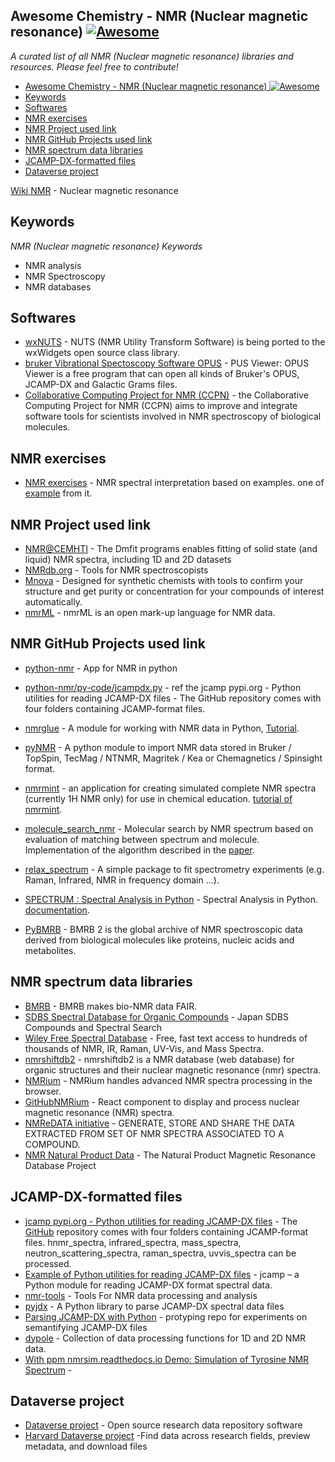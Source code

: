 ## Awesome Chemistry - NMR (Nuclear magnetic resonance)  [![Awesome](https://cdn.rawgit.com/sindresorhus/awesome/d7305f38d29fed78fa85652e3a63e154dd8e8829/media/badge.svg)](https://github.com/sindresorhus/awesome)


*A curated list of all NMR (Nuclear magnetic resonance) libraries and resources. Please feel free to contribute!*

- [Awesome Chemistry - NMR (Nuclear magnetic resonance)  ![Awesome](https://github.com/sindresorhus/awesome)](#awesome-chemistry---nmr-nuclear-magnetic-resonance--)
- [Keywords](#keywords)
- [Softwares](#softwares)
- [NMR exercises](#nmr-exercises)
- [NMR Project used link](#nmr-project-used-link)
- [NMR GitHub Projects used link](#nmr-github-projects-used-link)
- [NMR spectrum data libraries](#nmr-spectrum-data-libraries)
- [JCAMP-DX-formatted files](#jcamp-dx-formatted-files)
- [Dataverse project](#dataverse-project)


[Wiki NMR](https://en.wikipedia.org/wiki/Nuclear_magnetic_resonance) - Nuclear magnetic resonance 
## Keywords
*NMR (Nuclear magnetic resonance) Keywords*
* NMR analysis
* NMR Spectroscopy
* NMR databases

## Softwares
* [wxNUTS](https://www.file-extensions.org/wxnuts-file-extensions) - NUTS (NMR Utility Transform Software) is being ported to the wxWidgets open source class library.
* [bruker Vibrational Spectoscopy Software OPUS](https://www.bruker.com/en/products-and-solutions/infrared-and-raman/opus-spectroscopy-software/downloads.html) - PUS Viewer: OPUS Viewer is a free program that can open all kinds of Bruker's OPUS, JCAMP-DX and Galactic Grams files.
* [Collaborative Computing Project for NMR (CCPN)](https://ccpn.ac.uk/) - the Collaborative Computing Project for NMR (CCPN) aims to improve and integrate software tools for scientists involved in NMR spectroscopy of biological molecules.


## NMR exercises
* [NMR exercises](https://www.nmr.tips/indexe.html) - NMR spectral interpretation based on examples. one of [example](https://www.nmr.tips/Einfuehrung/1/Web/e/JS/S/index.html) from it.


## NMR Project used link
* [NMR@CEMHTI](https://nmr.cemhti.cnrs-orleans.fr/Dmfit/Default.aspx) - The Dmfit programs enables fitting of solid state (and liquid) NMR spectra, including 1D and 2D datasets
* [NMRdb.org](https://www.nmrdb.org/about/) - 	Tools for NMR spectroscopists
* [Mnova](https://mestrelab.com/) - Designed for synthetic chemists with tools to confirm your structure and get purity or concentration for your compounds of interest automatically.
* [nmrML](http://nmrml.org/) - nmrML is an open mark-up language for NMR data.


## NMR GitHub Projects used link
* [python-nmr](https://github.com/alvicler/python-nmr) - App for NMR in python
* [python-nmr/py-code/jcampdx.py](https://github.com/alvicler/python-nmr/blob/main/py-code/jcampdx.py) - ref the jcamp pypi.org - Python utilities for reading JCAMP-DX files - The GitHub repository comes with four folders containing JCAMP-format files.
* [nmrglue](https://github.com/jjhelmus/nmrglue) - A module for working with NMR data in Python, [Tutorial](https://nmrglue.readthedocs.io/en/latest/tutorial.html).
* [pyNMR](https://github.com/bennomeier/pyNMR) - A python module to import NMR data stored in Bruker / TopSpin, TecMag / NTNMR, Magritek / Kea or Chemagnetics / Spinsight format.

* [nmrmint](https://github.com/sametz/nmrmint) - an application for creating simulated complete NMR spectra (currently 1H NMR only) for use in chemical education. [tutorial of nmrmint](https://nmrmint.readthedocs.io/en/latest/index.html).
* [molecule_search_nmr](https://github.com/seokhokang/molecule_search_nmr) - Molecular search by NMR spectrum based on evaluation of matching between spectrum and molecule. Implementation of the algorithm described in the [paper](https://www.nature.com/articles/s41598-021-00488-z).
* [relax_spectrum](https://github.com/specmicp/relax_spectrum) - A simple package to fit spectrometry experiments (e.g. Raman, Infrared, NMR in frequency domain ...).
* [SPECTRUM : Spectral Analysis in Python](https://github.com/cokelaer/spectrum) - Spectral Analysis in Python. [documentation](https://pyspectrum.readthedocs.io/en/latest/quickstart.html).
* [PyBMRB](https://pybmrb.readthedocs.io/en/latest/usage/pybmrb-introduction.html) - BMRB 2 is the global archive of NMR spectroscopic data derived from biological molecules like proteins, nucleic acids and metabolites.


## NMR spectrum data libraries
* [BMRB](https://bmrb.io/) - BMRB makes bio-NMR data FAIR.
* [SDBS Spectral Database for Organic Compounds](https://sdbs.db.aist.go.jp/sdbs/cgi-bin/direct_frame_top.cgi) - Japan SDBS Compounds and Spectral Search
* [Wiley Free Spectral Database](https://spectrabase.com/) - Free, fast text access to hundreds of thousands of NMR, IR, Raman, UV-Vis, and Mass Spectra.
* [nmrshiftdb2](https://nmrshiftdb.nmr.uni-koeln.de/) - nmrshiftdb2 is a NMR database (web database) for organic structures and their nuclear magnetic resonance (nmr) spectra.
* [NMRium](https://www.nmrium.org/nmrium) - NMRium handles advanced NMR spectra processing in the browser.
* [GitHubNMRium](https://github.com/cheminfo/nmrium) - React component to display and process nuclear magnetic resonance (NMR) spectra.
* [NMReDATA initiative](https://nmredata.org/) - GENERATE, STORE AND SHARE THE DATA EXTRACTED FROM SET OF NMR SPECTRA ASSOCIATED TO A COMPOUND.
* [NMR Natural Product Data](https://np-mrd.org/downloads) - The Natural Product Magnetic Resonance Database Project

## JCAMP-DX-formatted files
* [jcamp pypi.org - Python utilities for reading JCAMP-DX files](https://pypi.org/project/jcamp/) - The [GitHub](https://github.com/nzhagen/jcamp) repository comes with four folders containing JCAMP-format files. hnmr_spectra, infrared_spectra, mass_spectra, neutron_scattering_spectra, raman_spectra, uvvis_spectra can be processed.
* [Example of Python utilities for reading JCAMP-DX files](https://andthelightshattered.wordpress.com/2013/12/10/jcamp-a-python-module-for-reading-jcamp-dx-format-spectral-data/) - jcamp – a Python module for reading JCAMP-DX format spectral data.
* [nmr-tools](https://github.com/nanalysis/nmr-tools) - Tools For NMR data processing and analysis
* [pyjdx](https://github.com/vulpicastor/pyjdx) - A Python library to parse JCAMP-DX spectral data files
* [Parsing JCAMP-DX with Python](https://github.com/NFDI4Chem/JCAMP-DX-sematified) - protyping repo for experiments on semantifying JCAMP-DX files
* [dypole](https://github.com/hbrmn/dypole) - Collection of data processing functions for 1D and 2D NMR data.
* [With ppm nmrsim.readthedocs.io Demo: Simulation of Tyrosine NMR Spectrum](https://nmrsim.readthedocs.io/en/latest/jupyter/4-Build-Tyrosine-Spectrum.html) - 


## Dataverse project
* [Dataverse project](https://dataverse.org/) - Open source research data repository software
* [Harvard Dataverse project](https://dataverse.harvard.edu/) -Find data across research fields, preview metadata, and download files